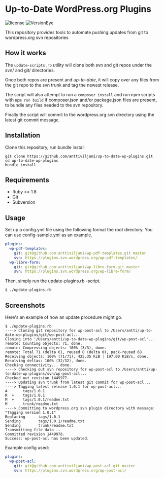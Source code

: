 # Up-to-Date WordPress.org Plugins
![license](https://img.shields.io/badge/license-GPL3-blue.svg) ![VersionEye](https://img.shields.io/versioneye/d/ruby/rails.svg?maxAge=2592000)

This repository provides tools to automate pushing updates from git to wordpress.org svn repositories

## How it works

The `update-scripts.rb` utility will clone both svn and git repos under the svn/ and git/ directories.

Once both repos are present and *up-to-date*, it will copy over any files from the git repo to the svn trunk and tag the newest release.

The script will also attempt to run a `composer install` and run npm scripts with `npm run build` if composer.json and/or package.json files are present, to bundle any files needed to the svn repository.

Finally the script will commit to the wordpress.org svn directory using the latest git commit message.

## Installation

Clone this repository, run bundle install

```
git clone https://github.com/anttiviljami/up-to-date-wp-plugins.git
cd up-to-date-wp-plugins
bundle install
```

## Requirements

* Ruby >= 1.8
* Git
* Subversion

## Usage

Set up a config.yml file using the following format the root directory. You can use config-sample.yml as an example.

```yaml
plugins:
  wp-pdf-templates:
    git: git@github.com:anttiviljami/wp-pdf-templates.git master
    svn: https://plugins.svn.wordpress.org/wp-pdf-templates/
  wp-libre-form:
    git: git@github.com:anttiviljami/wp-libre-form.git master
    svn: https://plugins.svn.wordpress.org/wp-libre-form/
```

Then, simply run the update-plugins.rb -script.

```sh
$ ./update-plugins.rb
```

## Screenshots

Here's an example of how an update procedure might go.

```
$ ./update-plugins.rb
----> Cloning git repository for wp-post-acl to /Users/antti/up-to-date-wp-plugins/git/wp-post-acl...
Cloning into '/Users/antti/up-to-date-wp-plugins/git/wp-post-acl'...
remote: Counting objects: 71, done.
remote: Compressing objects: 100% (3/3), done.
remote: Total 71 (delta 0), reused 0 (delta 0), pack-reused 68
Receiving objects: 100% (71/71), 425.35 KiB | 197.00 KiB/s, done.
Resolving deltas: 100% (32/32), done.
Checking connectivity... done.
----> Checking out svn repository for wp-post-acl to /Users/antti/up-to-date-wp-plugins/svn/wp-post-acl...
Checked out revision 1449977.
----> Updating svn trunk from latest git commit for wp-post-acl...
----> Tagging latest release 1.0.1 for wp-post-acl...
A       tags/1.0.1
R  +    tags/1.0.1
M  +    tags/1.0.1/readme.txt
M       trunk/readme.txt
----> Committing to wordpress.org svn plugin directory with message: "Tagging version 1.0.1"
Replacing      tags/1.0.1
Sending        tags/1.0.1/readme.txt
Sending        trunk/readme.txt
Transmitting file data ..
Committed revision 1449978.
Success: wp-post-acl has been updated.
```

Example config used:

```yaml
plugins:
  wp-post-acl:
    git: git@github.com:anttiviljami/wp-post-acl.git master
    svn: https://plugins.svn.wordpress.org/wp-post-acl/
```
